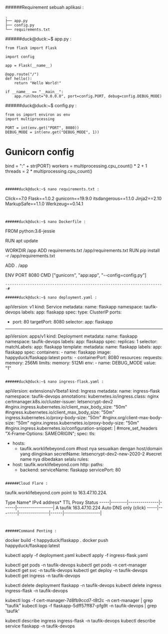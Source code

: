 
######Requirement sebuah aplikasi :
```
.
├── app.py
├── config.py
└── requirements.txt
```

######duck@duck:~$ app.py :
```
from flask import Flask

import config

app = Flask(__name__)

@app.route("/")
def hello():
    return "Hello World!"

if __name__ == "__main__":
    app.run(host="0.0.0.0", port=config.PORT, debug=config.DEBUG_MODE)
```

######duck@duck:~$ config.py :
```
from os import environ as env
import multiprocessing

PORT = int(env.get("PORT", 8080))
DEBUG_MODE = int(env.get("DEBUG_MODE", 1))
```
# Gunicorn config
bind = ":" + str(PORT)
workers = multiprocessing.cpu_count() * 2 + 1
threads = 2 * multiprocessing.cpu_count()
```


######duck@duck:~$ nano requirements.txt :
```
Click==7.0
Flask==1.0.2
gunicorn==19.9.0
itsdangerous==1.1.0
Jinja2==2.10
MarkupSafe==1.1.0
Werkzeug==0.14.1
```


######duck@duck:~$ nano Dockerfile :
```
FROM python:3.6-jessie

RUN apt update

WORKDIR /app
ADD requirements.txt /app/requirements.txt
RUN pip install -r /app/requirements.txt

ADD . /app

ENV PORT 8080
CMD ["gunicorn", "app:app", "--config=config.py"]
```
-----------------------------------------------------------------------#

######duck@duck:~$ nano deployment.yaml :
```
apiVersion: v1
kind: Service
metadata:
  name: flaskapp
  namespace: taufik-devops
  labels:
    app: flaskapp
spec:
  type: ClusterIP
  ports:
  - port: 80
    targetPort: 8080
  selector:
    app: flaskapp
---
apiVersion: apps/v1
kind: Deployment
metadata:
  name: flaskapp
  namespace: taufik-devops
  labels:
    app: flaskapp
spec:
  replicas: 1
  selector:
    matchLabels:
      app: flaskapp
  template:
    metadata:
      name: flaskapp
      labels:
        app: flaskapp
    spec:
      containers:
        - name: flaskapp
          image: happyduck/flaskapp:latest
          ports:
            - containerPort: 8080
          resources:
            requests:
              memory: 256Mi
            limits:
              memory: 512Mi
          env:
            - name: DEBUG_MODE
              value: "1"
```

######duck@duck:~$ nano ingress-flask.yaml :
```
apiVersion: extensions/v1beta1
kind: Ingress
metadata:
  name: ingress-flask
  namespace: taufik-devops
  annotations:
    kubernetes.io/ingress.class: nginx
    certmanager.k8s.io/cluster-issuer: letsencrypt-dev2
    #nginx.ingress.kubernetes.io/client_max_body_size: "50m"
    #ingress.kubernetes.io/client_max_body_size: "50m"
    ingress.kubernetes.io/proxy-body-size: "50m"
    #nginx.org/client-max-body-size: "50m"
    nginx.ingress.kubernetes.io/proxy-body-size: "50m"
    #nginx.ingress.kubernetes.io/configuration-snippet: |
    #more_set_headers "X‐Frame‐Options: SAMEORIGIN";
spec:
  tls:
  - hosts:
    - taufik.worklifebeyond.com
    #host nya sesuaikan dengan host/domain yang diinginkan
    secretName: letsencrypt-dev2-new-2020-2
    #secret name nya dibedakan selalu
  rules:
  - host: taufik.worklifebeyond.com
    http:
      paths:
      - backend:
          serviceName: flaskapp
          servicePort: 80
```

######Cloud Flare :
```
taufik.worklifebeyond.com point to 163.47.10.224.

Type    Name*   IPv4 address*    TTL    Proxy Status
-----|--------|---------------|------|------------------|
  A    taufik   163.47.10.224   Auto   DNS only (click)
-----|--------|---------------|------|------------------|
```


######Command Penting :
```
docker build -t happyduck/flaskapp . 
docker push happyduck/flaskapp:latest


kubectl apply -f deployment.yaml
kubectl apply -f ingress-flask.yaml


kubectl get pods -n taufik-devops
kubectl get pods -n cert-manager
kubectl get svc -n taufik-devops
kubectl get deploy -n taufik-devops
kubectl get ingress -n taufik-devops


kubectl delete deployment flaskapp -n taufik-devops
kubectl delete ingress ingress-flask -n taufik-devops


kubectl logs -f cert-manager-7d8fb9ccd7-t8t2c -n cert-manager | grep "taufik"
kubectl logs -f flaskapp-5dff57ff87-pfg9t -n taufik-devops | grep 'taufik'

kubectl describe ingress ingress-flask -n taufik-devops
kubectl describe service flaskapp -n taufik-devops

```




